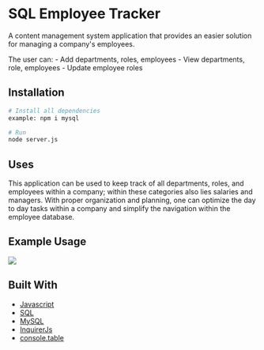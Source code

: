 # SQL Employee Tracker
A content management system application that provides an easier solution for managing a company's employees. 

The user can:
    - Add departments, roles, employees
    - View departments, role, employees
    - Update employee roles

## Installation

```bash
# Install all dependencies 
example: npm i mysql

# Run
node server.js
```

## Uses 
This application can be used to keep track of all departments, roles, and employees within a company; within these categories also lies salaries and managers. With proper organization and planning, one can optimize the day to day tasks within a company and simplify the navigation within the employee database.

## Example Usage
![](/assets/SQL_Demo.gif)

## Built With

- [Javascript](https://developer.mozilla.org/en-US/docs/Web/JavaScript)
- [SQL](https://developer.mozilla.org/en-US/docs/Glossary/SQL)
- [MySQL](https://www.npmjs.com/package/mysql)
- [InquirerJs](https://www.npmjs.com/package/inquirer/v/0.2.3)
- [console.table](https://www.npmjs.com/package/console.table)

